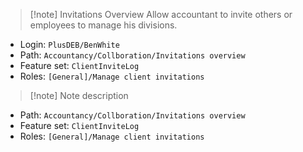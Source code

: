 
> [!note] Invitations Overview
> Allow accountant to invite others or employees to manage his divisions.
> 
* Login: `PlusDEB/BenWhite`
* Path: `Accountancy/Collboration/Invitations overview`
* Feature set: `ClientInviteLog`
* Roles: `[General]/Manage client invitations`

> [!note] Note
> description
* Path: `Accountancy/Collboration/Invitations overview`
* Feature set: `ClientInviteLog`
* Roles: `[General]/Manage client invitations`
